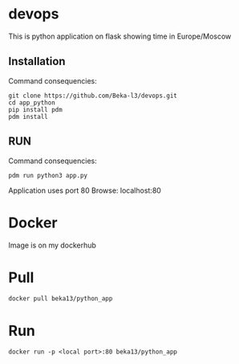 # devops

This is python application on flask showing time in Europe/Moscow

## Installation
Command consequencies:
```
git clone https://github.com/Beka-l3/devops.git
cd app_python
pip install pdm
pdm install
```

## RUN
Command consequencies:
```
pdm run python3 app.py
```

Application uses port 80
Browse: localhost:80

# Docker

Image is on my dockerhub

# Pull
```
docker pull beka13/python_app
```

# Run
```
docker run -p <local port>:80 beka13/python_app
```
